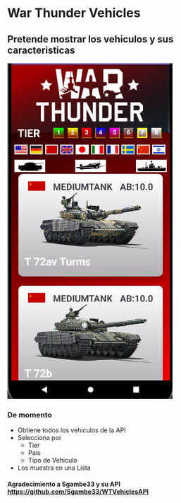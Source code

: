 # War Thunder Vehicles

## Pretende mostrar los vehiculos y sus caracteristicas

![Vista Inicial](pantallazo.png)

### De momento
- Obtiene todos los vehiculos de la API
- Selecciona por
  - Tier
  - Pais
  - Tipo de Vehiculo
- Los muestra en una Lista

#### Agradecimiento a Sgambe33 y su API https://github.com/Sgambe33/WTVehiclesAPI 